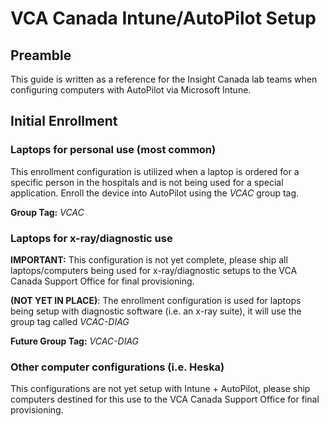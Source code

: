 # VCA Canada Intune/AutoPilot Setup

## Preamble

This guide is written as a reference for the Insight Canada lab teams when configuring computers with AutoPilot via Microsoft Intune.

## Initial Enrollment

### Laptops for personal use (most common)

This enrollment configuration is utilized when a laptop is ordered for a specific person in the hospitals and is not being used for a special application. Enroll the device into AutoPilot using the *VCAC* group tag.

**Group Tag:** *VCAC*

### Laptops for x-ray/diagnostic use

**IMPORTANT:** This configuration is not yet complete, please ship all laptops/computers being used for x-ray/diagnostic setups to the VCA Canada Support Office for final provisioning.

**(NOT YET IN PLACE)**: The enrollment configuration is used for laptops being setup with diagnostic software (i.e. an x-ray suite), it will use the group tag called *VCAC-DIAG*

**Future Group Tag:** *VCAC-DIAG*

### Other computer configurations (i.e. Heska)

This configurations are not yet setup with Intune + AutoPilot, please ship computers destined for this use to the VCA Canada Support Office for final provisioning.